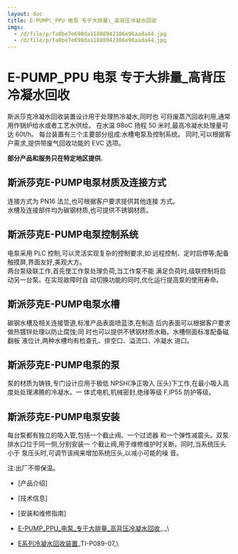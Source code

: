 ```yaml
---
layout: doc
title: E-PUMP\_PPU 电泵 专于大排量\_高背压冷凝水回收
imgs:
  - /d/file/p/fa0be7e698da11888942106e96aada44.jpg
  - /d/file/p/fa0be7e698da11888942106e96aada44.jpg
---
```


# E-PUMP_PPU 电泵 专于大排量\_高背压冷凝水回收

斯派莎克冷凝水回收装置设计用于处理热冷凝水,同时也 可将废蒸汽回收利用,通常用作锅炉给水或者工艺水供给。 在水温 98oC 扬程 50 米时,最高冷凝水处理量可达 60t/h。 每台装置有三个主要部分组成:水槽电泵及控制系统。 同时,可以根据客户需求,提供带废气回收功能的 EVC 选项。

**部分产品和服务只在特定地区提供.**

## 斯派莎克E-PUMP电泵材质及连接方式

连接方式为 PN16 法兰,也可根据客户要求提供其他连接 方式。  
水槽及连接部件均为碳钢材质,也可提供不锈钢材质。

## 斯派莎克E-PUMP电泵控制系统

电泵采用 PLC 控制,可以灵活实现复杂的控制要求,如 远程控制、定时启停等;配备触摸屏,界面友好,美观大方。  
两台泵级联工作,首先使工作泵处理负荷,当工作泵不能 满足负荷时,级联控制将启动另一台泵。在实现故障时自 动切换功能的同时,优化运行提高泵的使用寿命。

## 斯派莎克E-PUMP电泵水槽

碳钢水槽及相关连接管道,标准产品表面喷蓝漆,在制造 后内表面可以根据客户要求做热镀锌处理以防止腐蚀;同 时也可以提供不锈钢材质水箱。水槽侧面标准配备磁翻板 液位计,两种水槽均有检查孔、排空口、溢流口、冷凝水 进口。

## 斯派莎克E-PUMP电泵的泵

泵的材质为铸铁,专门设计应用于极低 NPSH(净正吸入 压头)下工作,在最小吸入高度处处理沸腾的冷凝水。一 体式电机,机械密封,绝缘等级 F,IP55 防护等级。

## 斯派莎克E-PUMP电泵安装

每台泵都有独立的吸入管,包括一个截止阀、一个过滤器 和一个弹性减震头。双泵排水口位于同一侧,分别安装一 个截止阀,用于维修维护时关断。同时,当系统压头小于 泵压头时,可调节该阀来增加系统压头,以减小可能的噪 音。

注:出厂不带保温。

- [产品介绍]
- [技术信息]
- [安装和维修指南]

- [E-PUMP_PPU\_电泵\_专于大排量\_高背压冷凝水回收](/d/pdf/E-PUMP_PPU_电泵_专于大排量_高背压冷凝水回收.pdf)\_.\_\

- [E系列冷凝水回收装置](/d/pdf/TI-P089-07-E系列冷凝水回收装置.pdf)\_TI-P089-07\_\
